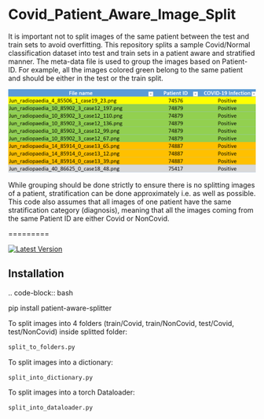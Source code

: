 # Covid_Patient_Aware_Image_Split
It is important not to split images of the same patient between the test and train sets to avoid overfitting. This repository splits a sample Covid/Normal classification dataset into test and train sets in a patient aware and stratified manner. The meta-data file is used to group the images based on Patient-ID. For example, all the images colored green belong to the same patient and should be either in the test or the train split. 

![Screenshot](patient_aware_splitter/Images_Grouped_by_Patient_ID.png)

While grouping should be done strictly to ensure there is no splitting images of a patient, stratification can be done approximately i.e. as well as possible.
This code also assumes that all images of one patient have the same stratification category (diagnosis), meaning that all the images coming from the same Patient ID are either Covid or NonCovid.

=========

[![Latest Version](https://img.shields.io/pypi/v/patient-aware-splitter)](https://pypi.org/project/patient-aware-splitter/)


Installation
------------

.. code-block:: bash

  pip install patient-aware-splitter
   
   
To split images into 4 folders (train/Covid, train/NonCovid, test/Covid, test/NonCovid) inside splitted folder:
```python
split_to_folders.py
```
To split images into a dictionary:
```python
split_into_dictionary.py
```
To split images into a torch Dataloader:
```python
split_into_dataloader.py
```


